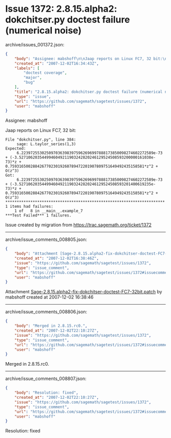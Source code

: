 # Issue 1372: 2.8.15.alpha2: dokchitser.py doctest failure (numerical noise)

archive/issues_001372.json:
```json
{
    "body": "Assignee: mabshoff\n\nJaap reports on Linux FC7, 32 bit:\n\n```\nFile \"dokchitser.py\", line 384:\n     sage: L.taylor_series(1,3)\nExpected:\n     6.2239725530250970363983975962696997888173850098274602272589e-73 + (-3.5271062035449946049211903242820246129524508593200000161038e-73)*z + \n0.75931650028842677023019260789472201907809751649492435158581*z^2 + O(z^3)\nGot:\n     6.2239725530250970363983975962696997888173850098274602272589e-73 + (-3.5271062035449946049211903242820246129524508593201400619235e-73)*z + \n0.75931650028842677023019260789472201907809751649492435158581*z^2 + O(z^3)\n**********************************************************************\n1 items had failures:\n    1 of   8 in __main__.example_7\n***Test Failed*** 1 failures.\n```\n\n\nIssue created by migration from https://trac.sagemath.org/ticket/1372\n\n",
    "created_at": "2007-12-02T16:34:43Z",
    "labels": [
        "doctest coverage",
        "major",
        "bug"
    ],
    "title": "2.8.15.alpha2: dokchitser.py doctest failure (numerical noise)",
    "type": "issue",
    "url": "https://github.com/sagemath/sagetest/issues/1372",
    "user": "mabshoff"
}
```
Assignee: mabshoff

Jaap reports on Linux FC7, 32 bit:

```
File "dokchitser.py", line 384:
     sage: L.taylor_series(1,3)
Expected:
     6.2239725530250970363983975962696997888173850098274602272589e-73 + (-3.5271062035449946049211903242820246129524508593200000161038e-73)*z + 
0.75931650028842677023019260789472201907809751649492435158581*z^2 + O(z^3)
Got:
     6.2239725530250970363983975962696997888173850098274602272589e-73 + (-3.5271062035449946049211903242820246129524508593201400619235e-73)*z + 
0.75931650028842677023019260789472201907809751649492435158581*z^2 + O(z^3)
**********************************************************************
1 items had failures:
    1 of   8 in __main__.example_7
***Test Failed*** 1 failures.
```


Issue created by migration from https://trac.sagemath.org/ticket/1372





---

archive/issue_comments_008805.json:
```json
{
    "body": "Attachment [Sage-2.8.15.alpha2-fix-dokchitser-doctest-FC7-32bit.patch](tarball://root/attachments/some-uuid/ticket1372/Sage-2.8.15.alpha2-fix-dokchitser-doctest-FC7-32bit.patch) by mabshoff created at 2007-12-02 16:38:46",
    "created_at": "2007-12-02T16:38:46Z",
    "issue": "https://github.com/sagemath/sagetest/issues/1372",
    "type": "issue_comment",
    "url": "https://github.com/sagemath/sagetest/issues/1372#issuecomment-8805",
    "user": "mabshoff"
}
```

Attachment [Sage-2.8.15.alpha2-fix-dokchitser-doctest-FC7-32bit.patch](tarball://root/attachments/some-uuid/ticket1372/Sage-2.8.15.alpha2-fix-dokchitser-doctest-FC7-32bit.patch) by mabshoff created at 2007-12-02 16:38:46



---

archive/issue_comments_008806.json:
```json
{
    "body": "Merged in 2.8.15.rc0.",
    "created_at": "2007-12-02T22:10:27Z",
    "issue": "https://github.com/sagemath/sagetest/issues/1372",
    "type": "issue_comment",
    "url": "https://github.com/sagemath/sagetest/issues/1372#issuecomment-8806",
    "user": "mabshoff"
}
```

Merged in 2.8.15.rc0.



---

archive/issue_comments_008807.json:
```json
{
    "body": "Resolution: fixed",
    "created_at": "2007-12-02T22:10:27Z",
    "issue": "https://github.com/sagemath/sagetest/issues/1372",
    "type": "issue_comment",
    "url": "https://github.com/sagemath/sagetest/issues/1372#issuecomment-8807",
    "user": "mabshoff"
}
```

Resolution: fixed
